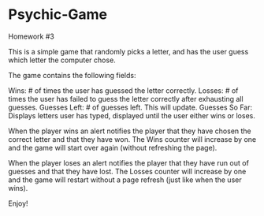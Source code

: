 # Psychic-Game
Homework #3

This is a simple game that randomly picks a letter, and has the user guess which letter the computer chose.

The game contains the following fields:

Wins:           # of times the user has guessed the letter correctly.
Losses:         # of times the user has failed to guess the letter correctly after exhausting all guesses.
Guesses Left:   # of guesses left. This will update.
Guesses So Far: Displays letters user has typed, displayed until the user either wins or loses.

When the player wins an alert notifies the player that they have chosen the correct letter and that they have won. 
The Wins counter will increase by one and the game will start over again (without refreshing the page).

When the player loses an alert notifies the player that they have run out of guesses and that they have lost. 
The Losses counter will increase by one and the game will restart without a page refresh (just like when the user wins).

Enjoy!